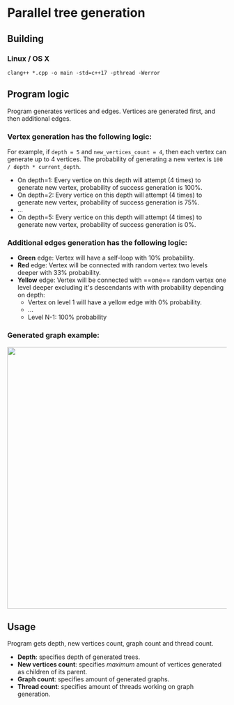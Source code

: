 # Parallel tree generation

## Building

### Linux / OS X
`clang++ *.cpp -o main -std=c++17 -pthread -Werror`

## Program logic
Program generates vertices and edges. Vertices are generated first, and then additional edges.

### Vertex generation has the following logic: 
For example, if `depth = 5` and `new_vertices_count = 4`, then each vertex can generate up to 4 vertices. The probability of generating a new vertex is `100 / depth * current_depth`.
- On depth=1:
    Every vertice on this depth will attempt (4 times) to generate new vertex, probability of success generation is 100%.
- On depth=2:
    Every vertice on this depth will attempt (4 times) to generate new vertex, probability of success generation is 75%.
- ...
- On depth=5:
    Every vertice on this depth will attempt (4 times) to generate new vertex, probability of success generation is 0%.

### Additional edges generation has the following logic:
- **Green** edge: Vertex will have a self-loop with 10% probability.
- **Red** edge: Vertex will be connected with random vertex two levels deeper with 33% probability.
- **Yellow** edge: Vertex will be connected with ==one== random vertex one level deeper excluding it's descendants with with probability depending on depth:
  - Vertex on level 1 will have a yellow edge with 0% probability.
  - ...
  - Level N-1: 100% probability
### Generated graph example:
<img src="https://user-images.githubusercontent.com/31239690/219658424-d0d19f40-581d-4cdd-a056-df4876d2b561.png"  width="675" height="600">

## Usage
Program gets depth, new vertices count, graph count and thread count.

- **Depth**: specifies depth of generated trees.
- **New vertices count**: specifies *maximum* amount of vertices generated as children of its parent.
- **Graph count**: specifies amount of generated graphs.
- **Thread count**: specifies amount of threads working on graph generation.
